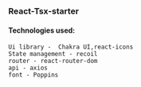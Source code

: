 ### React-Tsx-starter

#### Technologies used:
    Ui library -  Chakra UI,react-icons
    State management - recoil
    router - react-router-dom
    api - axios
    font - Poppins
